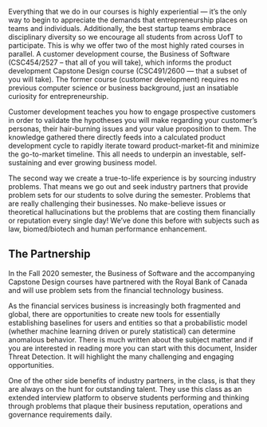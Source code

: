 Everything that we do in our courses is highly experiential — it’s the only way to begin to appreciate the demands that entrepreneurship places on teams and individuals. Additionally, the best startup teams embrace disciplinary diversity so we encourage all students from across UofT to participate. This is why we offer two of the most highly rated courses in parallel. A customer development course, the Business of Software (CSC454/2527 – that all of you will take), which informs the product development Capstone Design course (CSC491/2600 — that a subset of you will take). The former course (customer development) requires no previous computer science or business background, just an insatiable curiosity for entrepreneurship. 

Customer development teaches you how to engage prospective customers in order to validate the hypotheses you will make regarding your customer’s personas, their hair-burning issues and your value proposition to them. The knowledge gathered there directly feeds into a calculated product development cycle to rapidly iterate toward product-market-fit and minimize the go-to-market timeline. This all needs to underpin an investable, self-sustaining and ever growing business model.

The second way we create a true-to-life experience is by sourcing industry problems. That means we go out and seek industry partners that provide problem sets for our students to solve during the semester. Problems that are really challenging their businesses. No make-believe issues or theoretical hallucinations but the problems that are costing them financially or reputation every single day!  We’ve done this before with subjects such as law, biomed/biotech and human performance enhancement.

## The Partnership

In the Fall 2020 semester, the Business of Software and the accompanying Capstone Design courses have partnered with the Royal Bank of Canada and will use problem sets from the financial technology business.

As the financial services business is increasingly both fragmented and global, there are opportunities to create new tools for essentially establishing baselines for users and entities so that a probabilistic model (whether machine learning driven or purely statistical) can determine anomalous behavior. There is much written about the subject matter and if you are interested in reading more you can start with this document, Insider Threat Detection. It will highlight the many challenging and engaging opportunities.

One of the other side benefits of industry partners, in the class, is that they are always on the hunt for outstanding talent. They use this class as an extended interview platform to observe students performing and thinking through problems that plaque their business reputation, operations and governance requirements daily.

